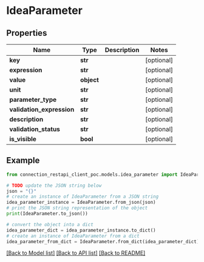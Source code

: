 # IdeaParameter


## Properties

Name | Type | Description | Notes
------------ | ------------- | ------------- | -------------
**key** | **str** |  | [optional] 
**expression** | **str** |  | [optional] 
**value** | **object** |  | [optional] 
**unit** | **str** |  | [optional] 
**parameter_type** | **str** |  | [optional] 
**validation_expression** | **str** |  | [optional] 
**description** | **str** |  | [optional] 
**validation_status** | **str** |  | [optional] 
**is_visible** | **bool** |  | [optional] 

## Example

```python
from connection_restapi_client_poc.models.idea_parameter import IdeaParameter

# TODO update the JSON string below
json = "{}"
# create an instance of IdeaParameter from a JSON string
idea_parameter_instance = IdeaParameter.from_json(json)
# print the JSON string representation of the object
print(IdeaParameter.to_json())

# convert the object into a dict
idea_parameter_dict = idea_parameter_instance.to_dict()
# create an instance of IdeaParameter from a dict
idea_parameter_from_dict = IdeaParameter.from_dict(idea_parameter_dict)
```
[[Back to Model list]](../README.md#documentation-for-models) [[Back to API list]](../README.md#documentation-for-api-endpoints) [[Back to README]](../README.md)


